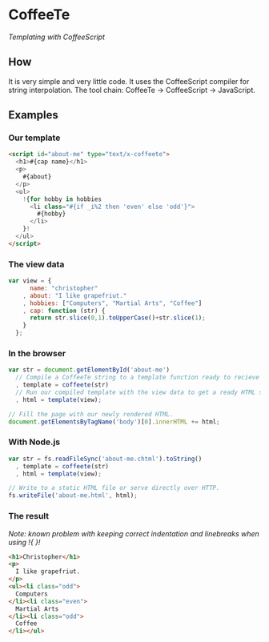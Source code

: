 # CoffeeTe

_Templating with CoffeeScript_

## How

It is very simple and very little code. It uses the CoffeeScript compiler for
string interpolation. The tool chain: CoffeeTe -> CoffeeScript
-> JavaScript.

## Examples

### Our template

```html
<script id="about-me" type="text/x-coffeete">
  <h1>#{cap name}</h1>
  <p>
    #{about}
  </p>
  <ul>
    !{for hobby in hobbies
      <li class="#{if _i%2 then 'even' else 'odd'}">
        #{hobby}
      </li>
    }!
  </ul>
</script>
```

### The view data

```javascript
var view = {
      name: "christopher"
    , about: "I like grapefriut."
    , hobbies: ["Computers", "Martial Arts", "Coffee"]
    , cap: function (str) {
      return str.slice(0,1).toUpperCase()+str.slice(1);
    }
  };
```

### In the browser

```javascript
var str = document.getElementById('about-me')
  // Compile a CoffeeTe string to a template function ready to recieve data.
  , template = coffeete(str)
  // Run our compiled template with the view data to get a ready HTML string.
  , html = template(view);

// Fill the page with our newly rendered HTML.
document.getElementsByTagName('body')[0].innerHTML += html;
```

### With Node.js

```javascript
var str = fs.readFileSync('about-me.chtml').toString()
  , template = coffeete(str)
  , html = template(view);

// Write to a static HTML file or serve directly over HTTP.
fs.writeFile('about-me.html', html);
```

### The result
_Note: known problem with keeping correct indentation and linebreaks when using !{ }!_

```html
<h1>Christopher</h1>
<p>
  I like grapefriut.
</p>
<ul><li class="odd">
  Computers
</li><li class="even">
  Martial Arts
</li><li class="odd">
  Coffee
</li></ul>
```